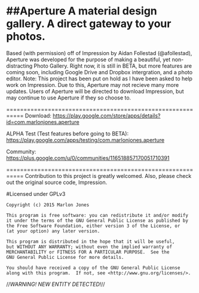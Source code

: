##Aperture
A material design gallery. A direct gateway to your photos. 
===========================================================
Based (with permission) off of Impression by Aidan Follestad (@afollestad), Aperture was developed for the purpose of making a beautiful, yet non-
distracting Photo Gallery. Right now, it is still in BETA, but more features are coming soon, including Google Drive and Dropbox
intergration, and a photo editor. 
Note: This project has been put on hold as I have been asked to help work on Impression. Due to this, Aperture may not recieve many
more updates. Users of Aperture will be directed to download Impression, but may continue to use Aperture if they so choose to. 

===========================================================
Download: https://play.google.com/store/apps/details?id=com.marlonjones.aperture

ALPHA Test (Test features before going to BETA): https://play.google.com/apps/testing/com.marlonjones.aperture

Community: https://plus.google.com/u/0/communities/116518857170051710391

===========================================================
Contribution to this project is greatly welcomed. Also, please check out the original source code, Impression.

#Licensed under GPLv3
```` 
Copyright (c) 2015 Marlon Jones

This program is free software: you can redistribute it and/or modify
it under the terms of the GNU General Public License as published by
the Free Software Foundation, either version 3 of the License, or
(at your option) any later version.

This program is distributed in the hope that it will be useful,
but WITHOUT ANY WARRANTY; without even the implied warranty of
MERCHANTABILITY or FITNESS FOR A PARTICULAR PURPOSE.  See the
GNU General Public License for more details.

You should have received a copy of the GNU General Public License
along with this program.  If not, see <http://www.gnu.org/licenses/>.
````

//*WARNING! NEW ENTITY DETECTED!*//
